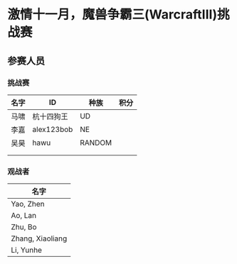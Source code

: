 # 激情十一月，魔兽争霸三(WarcraftIII)挑战赛
## 参赛人员
### 挑战赛
|名字|ID|种族|积分|
|-----|-----|-----|-----|
|马啸|杭十四狗王|UD||
|李嘉|alex123bob|NE||
|吴昊|hawu|RANDOM||
|||||
|||||
### 观战者
|名字|
|------|
|Yao, Zhen|
|Ao, Lan|
|Zhu, Bo|
|Zhang, Xiaoliang|
|Li, Yunhe|

